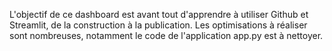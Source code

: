 L'objectif de ce dashboard est avant tout d'apprendre à utiliser Github et Streamlit, de la construction à la publication.
Les optimisations à réaliser sont nombreuses, notamment le code de l'application app.py est à nettoyer.
